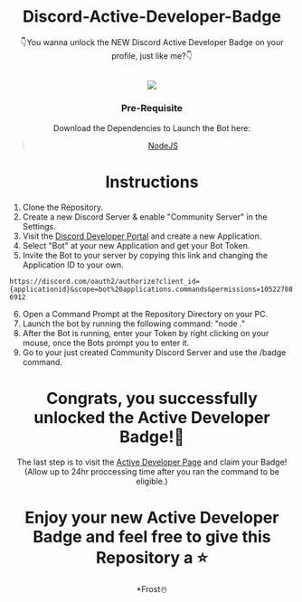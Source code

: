 <div align="center">

# Discord-Active-Developer-Badge

👇You wanna unlock the NEW Discord Active Developer Badge on your profile, just like me?👇

<h2> <img src="https://media.discordapp.net/attachments/1040315775082319942/1040645521754292224/image.png?width=325&height=671"> </h2>

  
  ### Pre-Requisite
  Download the Dependencies to Launch the Bot here:
> [NodeJS](https://nodejs.org/dist/v19.0.1/node-v19.0.1-x64.msi)
  
   # Instructions
  
</div>

  1. Clone the Repository.
  2. Create a new Discord Server & enable "Community Server" in the Settings.
  3. Visit the [Discord Developer Portal](https://discord.com/developers/applications) and create a new Application.
  4. Select "Bot" at your new Application and get your Bot Token.
  5. Invite the Bot to your server by copying this link and changing the Application ID to your own.
  
  ``https://discord.com/oauth2/authorize?client_id={applicationid}&scope=bot%20applications.commands&permissions=105227086912``
  
  6. Open a Command Prompt at the Repository Directory on your PC.
  7. Launch the bot by running the following command: "node ."
  8. After the Bot is running, enter your Token by right clicking on your mouse, once the Bots prompt you to enter it.
  9. Go to your just created Community Discord Server and use the /badge command. 
  
  <div align="center">
  
  # Congrats, you successfully unlocked the Active Developer Badge!🎉
  
The last step is to visit the [Active Developer Page](https://discord.com/developers/active-developer) and claim your Badge! (Allow up to 24hr proccessing time after you ran the command to be eligible.)
  
 # Enjoy your new **Active Developer Badge** and feel free to give this Repository a ⭐

*Frost☃️

